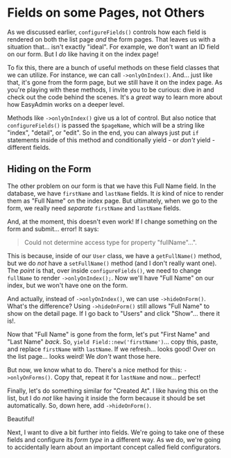 # Fields on some Pages, not Others

As we discussed earlier, `configureFields()` controls how each field is rendered on
both the list page *and* the form pages. That leaves us with a situation that...
isn't exactly "ideal". For example, we don't want an ID field on our form. But I
*do* like having it on the index page!

To fix this, there are a bunch of useful methods on these field classes that we can
utilize. For instance, we can call `->onlyOnIndex()`. And... just like that, it's
gone from the form page, but we still have it on the index page. As you're playing
with these methods, I invite you to be curious: dive in and check out the code behind
the scenes. It's a *great* way to learn more about how EasyAdmin works on a deeper
level.

Methods like `->onlyOnIndex()` give us a lot of control. But also notice that
`configureFields()` is passed the `$pageName`, which will be a string like "index",
"detail", or "edit". So in the end, you can always just put `if` statements inside
of this method and conditionally yield - or *don't* yield - different fields.

## Hiding on the Form

The other problem on our form is that we have this Full Name field. In the
database, we have `firstName` and `lastName` fields. It *is* kind of nice to
render them as "Full Name" on the index page. But ultimately, when we go
to the form, we really need *separate* `firstName` and `lastName` fields.

And, at the moment, this doesn't even work! If I change something on the form and
submit... error! It says:

> Could not determine access type for property "fullName"...".

This is because, inside of our `User` class, we have a `getFullName()` method, but
we do *not* have a `setFullName()` method (and I don't really want one). The *point*
is that, over inside `configureFields()`, we need to change `fullName` to
render `->onlyOnIndex();`. Now we'll have "Full Name" on our index, but we won't
have one on the form.

And actually, instead of `->onlyOnIndex()`, we can use `->hideOnForm()`. What's the
difference? Using `->hideOnForm()` still allows "Full Name" to show on the
detail page. If I go back to "Users" and click "Show"... there it is!.

Now that "Full Name" is gone from the form, let's put "First Name" and "Last Name"
*back*. So, `yield Field::new('firstName')`... copy this, paste, and replace
`firstName` with `lastName`. If we refresh... looks good! Over on the list page...
looks weird! We *don't* want those here.

But now, we know what to do. There's a nice method for this: `->onlyOnForms()`. Copy
that, repeat it for `lastName` and now... perfect!

Finally, let's do something similar for "Created At". I like having this on
the list, but I do *not* like having it inside the form because it should be
set automatically. So, down here, add `->hideOnForm()`.

Beautiful!

Next, I want to dive a bit further into fields. We're going to take one of these
fields and configure its *form type* in a different way. As we do, we're going to
accidentally learn about an important concept called field configurators.
